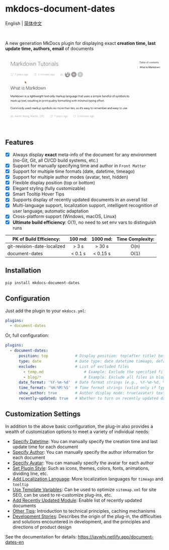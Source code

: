 # mkdocs-document-dates

English | [简体中文](README_zh.md)

<br />

A new generation MkDocs plugin for displaying exact **creation time, last update time, authors, email** of documents

![render](render.gif)

## Features

- [x] Always display **exact** meta-info of the document for any environment (no-Git, Git, all CI/CD build systems, etc.)
- [x] Support for manually specifying time and author in `Front Matter`
- [x] Support for multiple time formats (date, datetime, timeago)
- [x] Support for multiple author modes (avatar, text, hidden)
- [x] Flexible display position (top or bottom)
- [x] Elegant styling (fully customizable)
- [x] Smart Tooltip Hover Tips
- [x] Supports display of recently updated documents in an overall list
- [x] Multi-language support, localization support, intelligent recognition of user language, automatic adaptation
- [x] Cross-platform support (Windows, macOS, Linux)
- [x] **Ultimate build efficiency**: O(1), no need to set env vars to distinguish runs

| PK of Build Efficiency:     | 100 md: | 1000 md: | Time Complexity: |
| --------------------------- | :-----: | :------: | :----------: |
| git-revision-date-localized |  > 3 s   |  > 30 s   |    O(n)    |
| document-dates              | < 0.1 s  | < 0.15 s  |    O(1)    |

## Installation

```bash
pip install mkdocs-document-dates
```

## Configuration

Just add the plugin to your `mkdocs.yml`:

```yaml
plugins:
  - document-dates
```

Or, full configuration:

```yaml
plugins:
  - document-dates:
      position: top            # Display position: top(after title) bottom(end of document)
      type: date               # Date type: date datetime timeago, default: date
      exclude:                 # List of excluded files
        - temp.md                  # Example: Exclude the specified file
        - blog/*                   # Example: Exclude all files in blog folder, including subfolders
      date_format: '%Y-%m-%d'  # Date format strings (e.g., %Y-%m-%d, %b %d, %Y)
      time_format: '%H:%M:%S'  # Time format strings (valid only if type=datetime)
      show_author: true        # Author display mode: true(avatar) text(text) false(hidden)
      recently-updated: true   # Whether to turn on recently updated data, default: false
```

## Customization Settings

In addition to the above basic configuration, the plug-in also provides a wealth of customization options to meet a variety of individual needs:

- [Specify Datetime](https://jaywhj.netlify.app/document-dates-en#Specify-Datetime): You can manually specify the creation time and last update time for each document
- [Specify Author](https://jaywhj.netlify.app/document-dates-en#Specify-Author): You can manually specify the author information for each document
- [Specify Avatar](https://jaywhj.netlify.app/document-dates-en#Specify-Avatar): You can manually specify the avatar for each author
- [Set Plugin Style](https://jaywhj.netlify.app/document-dates-en#Set-Plugin-Style): Such as icons, themes, colors, fonts, animations, dividing line, etc.
- [Add Localization Language](https://jaywhj.netlify.app/document-dates-en#Add-Localization-Language): More localization languages for `timeago` and `tooltip` 
- [Use Template Variables](https://jaywhj.netlify.app/document-dates-en#Use-Template-Variables): Can be used to optimize `sitemap.xml` for site SEO, can be used to re-customize plug-ins, etc.
- [Add Recently Updated Module](https://jaywhj.netlify.app/document-dates-en#Add-Recently-Updated-Module): Enable list of recently updated documents
- [Other Tips](https://jaywhj.netlify.app/document-dates-en#Other-Tips): Introduction to technical principles, caching mechanisms
- [Development Stories](https://jaywhj.netlify.app/document-dates-en#Development-Stories): Describes the origin of the plug-in, the difficulties and solutions encountered in development, and the principles and directions of product design

See the documentation for details: https://jaywhj.netlify.app/document-dates-en
